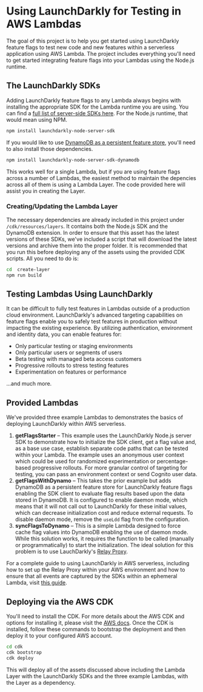 # Using LaunchDarkly for Testing in AWS Lambdas

The goal of this project is to help you get started using LaunchDarkly feature flags to test new code and new features within a serverless application using AWS Lambda. The project includes everything you'll need to get started integrating feature flags into your Lambdas using the Node.js runtime.

## The LaunchDarkly SDKs

Adding LaunchDarkly feature flags to any Lambda always begins with installing the appropriate SDK for the Lambda runtime you are using. You can find a [full list of server-side SDKs here](https://docs.launchdarkly.com/sdk). For the Node.js runtime, that would mean using NPM.

```bash
npm install launchdarkly-node-server-sdk
```

If you would like to use [DynamoDB as a persistent feature store](https://docs.launchdarkly.com/sdk/features/storing-data/dynamodb/?q=dynamo), you'll need to also install those dependencies.

```bash
npm install launchdarkly-node-server-sdk-dynamodb
```

This works well for a single Lambda, but if you are using feature flags across a number of Lambdas, the easiest method to maintain the depencies across all of them is using a Lambda Layer. The code provided here will assist you in creating the Layer.

### Creating/Updating the Lambda Layer

The necessary dependencies are already included in this project under `/cdk/resources/layers`. It contains both the Node.js SDK and the DynamoDB extension. In order to ensure that this asset has the latest versions of these SDKs, we've included a script that will download the latest versions and archive them into the proper folder. It is recommended that you run this before deploying any of the assets using the provided CDK scripts. All you need to do is:

```bash
cd  create-layer
npm run build
```

## Testing Lambdas Using LaunchDarkly

It can be difficult to fully test features in Lambdas outside of a production cloud environment. LaunchDarkly's advanced targeting capabilities on feature flags enable you to safely test features in production without impacting the existing experience. By utilizing authentication, environment and identity data, you can enable features for:

* Only particular testing or staging environments
* Only particular users or segments of users
* Beta testing with managed beta access customers
* Progressive rollouts to stress testing features
* Experimentation on features or performance

...and much more. 

## Provided Lambdas

We've provided three example Lambdas to demonstrates the basics of deploying LaunchDarkly within AWS serverless.

1. **getFlagsStarter** – This example uses the LaunchDarkly Node.js server SDK to demonstrate how to initialize the SDK client, get a flag value and, as a base use case, establish separate code paths that can be tested within your Lambda. The example uses an anonymous user context which could be used for randomized experimentation or percentage-based progressive rollouts. For more granular control of targeting for testing, you can pass an environment context or send Cognito user data.
2. **getFlagsWithDynamo** – This takes the prior example but adds DynamoDB as a persistent feature store for LaunchDarkly feature flags enabling the SDK client to evaluate flag results based upon the data stored in DynamoDB. It is configured to enable daemon mode, which means that it will not call out to LaunchDarkly for these initial values, which can decrease initialization cost and reduce external requests. To disable daemon mode, remove the `useLdd` flag from the configuration.
3. **syncFlagsToDynamo** – This is a simple Lambda designed to force cache flag values into DynamoDB enabling the use of daemon mode. While this solution works, it requires the function to be called (manually or programmatically) to start the initialization. The ideal solution for this problem is to use LauchDarkly's [Relay Proxy](https://docs.launchdarkly.com/home/relay-proxy/?q=relay).

For a complete guide to using LaunchDarkly in AWS serverless, including how to set up the Relay Proxy within your AWS environment and how to ensure that all events are captured by the SDKs within an ephemeral Lambda, visit [this guide](https://launchdarkly.com/blog/using-launchdarkly-in-aws-serverless/).

## Deploying via the AWS CDK

You'll need to install the CDK. For more details about the AWS CDK and options for installing it, please visit the [AWS docs](https://aws.amazon.com/cdk/). Once the CDK is installed, follow these commands to bootstrap the deployment and then deploy it to your configured AWS account.

```bash
cd cdk
cdk bootstrap
cdk deploy
```

This will deploy all of the assets discussed above including the Lambda Layer with the LaunchDarkly SDKs and the three example Lambdas, with the Layer as a dependency.